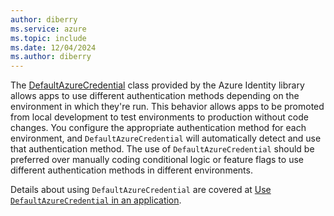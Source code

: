 ```yaml
---
author: diberry
ms.service: azure
ms.topic: include
ms.date: 12/04/2024
ms.author: diberry
---
```


The [DefaultAzureCredential](#use-defaultazurecredential-in-an-application) class provided by the Azure Identity library allows apps to use different authentication methods depending on the environment in which they're run. This behavior allows apps to be promoted from local development to test environments to production without code changes. You configure the appropriate authentication method for each environment, and `DefaultAzureCredential` will automatically detect and use that authentication method. The use of `DefaultAzureCredential` should be preferred over manually coding conditional logic or feature flags to use different authentication methods in different environments.

Details about using `DefaultAzureCredential` are covered at [Use `DefaultAzureCredential` in an application](#use-defaultazurecredential-in-an-application).
